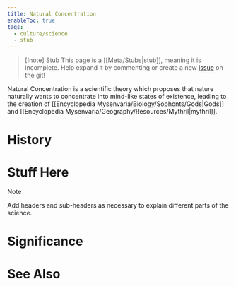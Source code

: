 ```yaml
---
title: Natural Concentration
enableToc: true
tags:
  - culture/science
  - stub
---
```


> [!note] Stub
> This page is a [[Meta/Stubs|stub]], meaning it is incomplete. Help expand it by commenting or create a new [issue](https://github.com/RagtimeGal/quartz--encyclopedia-mysenvaria/issues/new/choose) on the git!


Natural Concentration is a scientific theory which proposes that nature naturally wants to concentrate into mind-like states of existence, leading to the creation of [[Encyclopedia Mysenvaria/Biology/Sophonts/Gods|Gods]] and [[Encyclopedia Mysenvaria/Geography/Resources/Mythril|mythril]].
# History

# Stuff Here

> [!note]
> Add headers and sub-headers as necessary to explain different parts of the science.
# Significance

# See Also